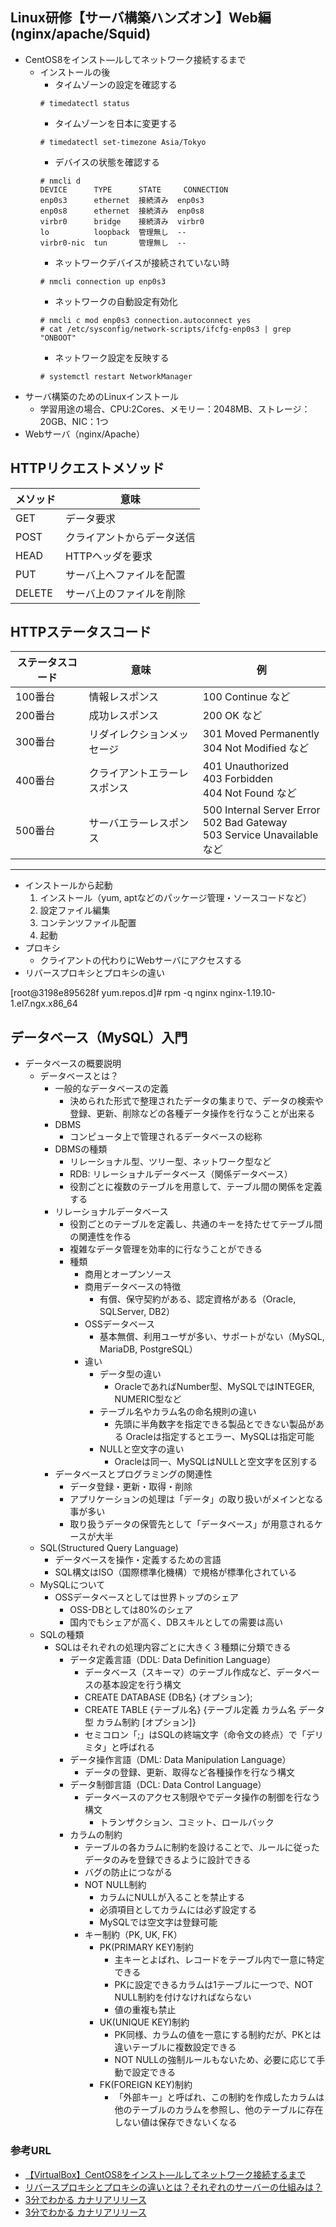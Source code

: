 ## Linux研修【サーバ構築ハンズオン】Web編(nginx/apache/Squid)
- CentOS8をインスト―ルしてネットワーク接続するまで
    - インストールの後
        - タイムゾーンの設定を確認する
        ```
        # timedatectl status
        ```
        - タイムゾーンを日本に変更する
        ```
        # timedatectl set-timezone Asia/Tokyo
        ```
        - デバイスの状態を確認する
        ```
        # nmcli d
        DEVICE      TYPE      STATE     CONNECTION
        enp0s3      ethernet  接続済み  enp0s3
        enp0s8      ethernet  接続済み  enp0s8
        virbr0      bridge    接続済み  virbr0
        lo          loopback  管理無し  --
        virbr0-nic  tun       管理無し  --

        ```
        - ネットワークデバイスが接続されていない時
        ```
        # nmcli connection up enp0s3
        ```
        - ネットワークの自動設定有効化
        ```
        # nmcli c mod enp0s3 connection.autoconnect yes
        # cat /etc/sysconfig/network-scripts/ifcfg-enp0s3 | grep "ONBOOT"
        ```
        - ネットワーク設定を反映する
        ```
        # systemctl restart NetworkManager
        ```
- サーバ構築のためのLinuxインストール
    - 学習用途の場合、CPU:2Cores、メモリー：2048MB、ストレージ：20GB、NIC：1つ
- Webサーバ（nginx/Apache）<br />

HTTPリクエストメソッド<br />
---
|メソッド|意味|
|----|----|
|GET|データ要求|
|POST|クライアントからデータ送信|
|HEAD|HTTPヘッダを要求|
|PUT|サーバ上へファイルを配置|
|DELETE|サーバ上のファイルを削除|

HTTPステータスコード<br />
---
|ステータスコード|意味|例|
|----|----|----|
|100番台|情報レスポンス|100 Continue など|
|200番台|成功レスポンス|200 OK など|
|300番台|リダイレクションメッセージ|301 Moved Permanently<br />304 Not Modified など|
|400番台|クライアントエラーレスポンス|401 Unauthorized<br />403 Forbidden<br />404 Not Found など|
|500番台|サーバエラーレスポンス|500 Internal Server Error<br />502 Bad Gateway<br />503 Service Unavailable など| 
---
- インストールから起動
    1. インストール（yum, aptなどのパッケージ管理・ソースコードなど）
    2. 設定ファイル編集
    3. コンテンツファイル配置
    4. 起動
- プロキシ
    - クライアントの代わりにWebサーバにアクセスする
- リバースプロキシとプロキシの違い

[root@3198e895628f yum.repos.d]# rpm -q nginx
nginx-1.19.10-1.el7.ngx.x86_64

## データベース（MySQL）入門
- データベースの概要説明
    - データベースとは？
        - 一般的なデータベースの定義
            - 決められた形式で整理されたデータの集まりで、データの検索や登録、更新、削除などの各種データ操作を行なうことが出来る
        - DBMS
            - コンピュータ上で管理されるデータベースの総称
        - DBMSの種類
            - リレーショナル型、ツリー型、ネットワーク型など
            - RDB: リレーショナルデータベース（関係データベース）
            - 役割ごとに複数のテーブルを用意して、テーブル間の関係を定義する 
        - リレーショナルデータベース
            - 役割ごとのテーブルを定義し、共通のキーを持たせてテーブル間の関連性を作る
            - 複雑なデータ管理を効率的に行なうことができる
            - 種類
                - 商用とオープンソース
                - 商用データベースの特徴
                    - 有償、保守契約がある、認定資格がある（Oracle, SQLServer, DB2）
                - OSSデータベース
                    - 基本無償、利用ユーザが多い、サポートがない（MySQL, MariaDB, PostgreSQL）
                - 違い
                    - データ型の違い
                        - OracleであればNumber型、MySQLではINTEGER, NUMERIC型など
                    - テーブル名やカラム名の命名規則の違い
                        - 先頭に半角数字を指定できる製品とできない製品がある
                            Oracleは指定するとエラー、MySQLは指定可能
                    - NULLと空文字の違い
                        - Oracleは同一、MySQLはNULLと空文字を区別する
        - データベースとプログラミングの関連性
            - データ登録・更新・取得・削除
            - アプリケーションの処理は「データ」の取り扱いがメインとなる事が多い
            - 取り扱うデータの保管先として「データベース」が用意されるケースが大半
    - SQL(Structured Query Language)
        - データベースを操作・定義するための言語
        - SQL構文はISO（国際標準化機構）で規格が標準化されている
    - MySQLについて
        - OSSデータベースとしては世界トップのシェア
            - OSS-DBとしては80%のシェア
            - 国内でもシェアが高く、DBスキルとしての需要は高い
    - SQLの種類
        - SQLはそれぞれの処理内容ごとに大きく３種類に分類できる
            - データ定義言語（DDL: Data Definition Language）
                - データベース（スキーマ）のテーブル作成など、データベースの基本設定を行う構文
                - CREATE DATABASE {DB名} {オプション};
                - CREATE TABLE {テーブル名} {テーブル定義 カラム名 データ型 カラム制約 [オプション]}
                - セミコロン「;」はSQLの終端文字（命令文の終点）で「デリミタ」と呼ばれる
            - データ操作言語（DML: Data Manipulation Language）
                - データの登録、更新、取得など各種操作を行なう構文
            - データ制御言語（DCL: Data Control Language）
                - データベースのアクセス制限やでデータ操作の制御を行なう構文
                    - トランザクション、コミット、ロールバック
            - カラムの制約
                - テーブルの各カラムに制約を設けることで、ルールに従ったデータのみを登録できるように設計できる
                - バグの防止につながる
                - NOT NULL制約
                    - カラムにNULLが入ることを禁止する
                    - 必須項目としてカラムには必ず設定する
                    - MySQLでは空文字は登録可能
                - キー制約（PK, UK, FK）
                    - PK(PRIMARY KEY)制約
                        - 主キーとよばれ、レコードをテーブル内で一意に特定できる
                        - PKに設定できるカラムは1テーブルに一つで、NOT NULL制約を付けなければならない
                        - 値の重複も禁止
                    - UK(UNIQUE KEY)制約
                        - PK同様、カラムの値を一意にする制約だが、PKとは違いテーブルに複数設定できる
                        - NOT NULLの強制ルールもないため、必要に応じて手動で設定できる
                    - FK(FOREIGN KEY)制約
                        - 「外部キー」と呼ばれ、この制約を作成したカラムは他のテーブルのカラムを参照し、他のテーブルに存在しない値は保存できないくなる

            

        
    
    



### 参考URL
- [【VirtualBox】CentOS8をインスト―ルしてネットワーク接続するまで](https://qiita.com/C_HERO/items/b05b59f8b67804b421e2 "【VirtualBox】CentOS8をインスト―ルしてネットワーク接続するまで")
- [リバースプロキシとプロキシの違いとは？それぞれのサーバーの仕組みは？](https://eset-info.canon-its.jp/malware_info/special/detail/201021.html "リバースプロキシとプロキシの違いとは？それぞれのサーバーの仕組みは？")
- [3分でわかる カナリアリリース](https://xtech.nikkei.com/atcl/nxt/keyword/18/00002/081900087/ "3分でわかる カナリアリリース")
- [3分でわかる カナリアリリース](https://xtech.nikkei.com/atcl/nxt/keyword/18/00002/081900087/ "3分でわかる カナリアリリース")